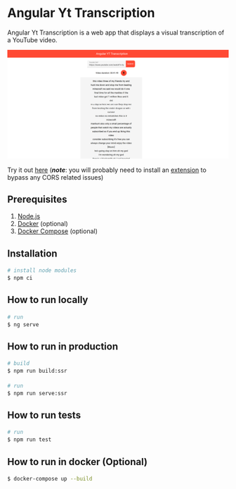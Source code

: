 # Angular Yt Transcription

Angular Yt Transcription is a web app that displays a visual transcription of a YouTube video.

![angular-yt-transcription](./docs/angular-yt-transcription.png)

Try it out [here](https://pacna.github.io/angular-yt-transcription/) (**_note_**: you will probably need to install an [extension](https://chrome.google.com/webstore/detail/allow-cors-access-control/lhobafahddgcelffkeicbaginigeejlf/related?hl=en) to bypass any CORS related issues)

## Prerequisites

1. [Node.js](https://nodejs.org/en/)
2. [Docker](https://docs.docker.com/install/) (optional)
3. [Docker Compose](https://docs.docker.com/compose/install/) (optional)

## Installation

```bash
# install node modules
$ npm ci
```

## How to run locally

```bash
# run
$ ng serve
```

## How to run in production

```bash
# build
$ npm run build:ssr

# run
$ npm run serve:ssr
```

## How to run tests

```bash
# run
$ npm run test
```

## How to run in docker (Optional)

```bash
$ docker-compose up --build
```
